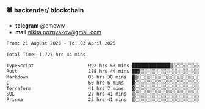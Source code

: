 ### 🕷 backender/ blockchain
- **telegram** @emoww
- **mail** nikita.poznyakov@gmail.com

<!--START_SECTION:waka-->

```txt
From: 21 August 2023 - To: 03 April 2025

Total Time: 1,727 hrs 44 mins

TypeScript                    992 hrs 53 mins ██████████████▒░░░░░░░░░░   57.29 %
Rust                          188 hrs 44 mins ██▓░░░░░░░░░░░░░░░░░░░░░░   10.89 %
Markdown                      85 hrs 38 mins  █▒░░░░░░░░░░░░░░░░░░░░░░░   04.94 %
C                             60 hrs 6 mins   █░░░░░░░░░░░░░░░░░░░░░░░░   03.47 %
Terraform                     41 hrs 7 mins   ▓░░░░░░░░░░░░░░░░░░░░░░░░   02.37 %
SQL                           27 hrs 41 mins  ▒░░░░░░░░░░░░░░░░░░░░░░░░   01.60 %
Prisma                        23 hrs 41 mins  ▒░░░░░░░░░░░░░░░░░░░░░░░░   01.37 %
```

<!--END_SECTION:waka-->




